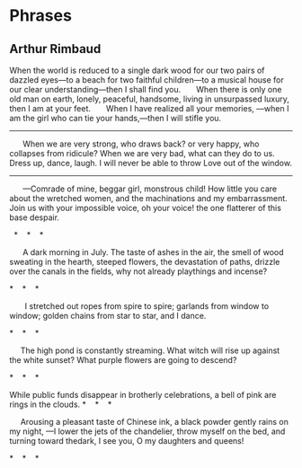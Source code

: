 # Phrases
## Arthur Rimbaud
When the world is reduced to a single dark wood for our two pairs of dazzled
eyes—to a beach for two faithful children—to a musical house for our clear
understanding—then I shall find you.
      When there is only one old man on earth, lonely, peaceful, handsome,
living in unsurpassed luxury, then I am at your feet.
      When I have realized all your memories, —when I am the girl who can tie
your hands,—then I will stifle you.

* * *

      When we are very strong, who draws back? or very happy, who collapses
from ridicule? When we are very bad, what can they do to us.
      Dress up, dance, laugh. I will never be able to throw Love out of the
window.

* * *

      —Comrade of mine, beggar girl, monstrous child! How little you care
about the wretched women, and the machinations and my embarrassment. Join us
with your impossible voice, oh your voice! the one flatterer of this base
despair.

  *    *    * 

      A dark morning in July. The taste of ashes in the air, the smell of wood
sweating in the hearth, steeped flowers, the devastation of paths, drizzle
over the canals in the fields, why not already playthings and incense?

*    *    *

       I stretched out ropes from spire to spire; garlands from window to
window; golden chains from star to star, and I dance.

*    *    *

     The high pond is constantly streaming. What witch will rise up against
the white sunset? What purple flowers are going to descend?

*    *    *

While public funds disappear in brotherly celebrations, a bell of pink are
rings in the clouds.
*    *    *

     Arousing a pleasant taste of Chinese ink, a black powder gently rains on
my night, —I lower the jets of the chandelier, throw myself on the bed, and
turning toward thedark, I see you, O my daughters and queens!

*    *    *